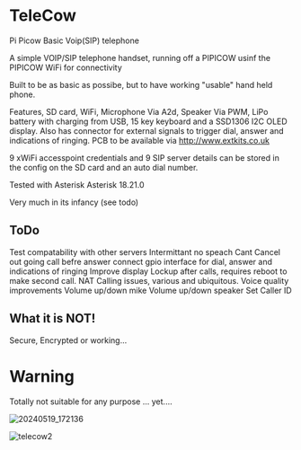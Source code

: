 # TeleCow
Pi Picow Basic Voip(SIP) telephone 

A simple VOIP/SIP telephone handset, running off a PIPICOW usinf the PIPICOW WiFi for connectivity

Built to be as basic as possibe, but to have working "usable" hand held phone.

Features, SD card, WiFi, Microphone Via A2d, Speaker Via PWM, LiPo battery with charging from USB, 15 key keyboard and a SSD1306 I2C OLED display. Also has connector for external signals to trigger dial, answer and indications of ringing. PCB to be available via http://www.extkits.co.uk

9 xWiFi accesspoint credentials and 9 SIP server details can be stored in the config on the SD card and an auto dial number.

Tested with Asterisk  Asterisk 18.21.0 

Very much in its infancy (see todo)

## ToDo
Test compatability with other servers
Intermittant no speach
Cant Cancel out going call befre answer 
connect gpio interface for dial, answer and indications of ringing
Improve display
Lockup after calls, requires reboot to make second call.
NAT Calling issues, various and ubiquitous. 
Voice quality improvements
Volume up/down mike
Volume up/down speaker
Set Caller ID

## What it is NOT!
Secure, Encrypted or working... 

# Warning
Totally not suitable for any purpose ... yet....


![20240519_172136](https://github.com/ExtremeElectronics/TeleCow/assets/102665314/1e13163a-9166-4e92-98b3-17f6e6cc085a)

![telecow2](https://github.com/ExtremeElectronics/TeleCow/assets/102665314/0907069e-224b-4d44-8958-f5359feea896)


